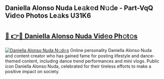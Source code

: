 ## Daniella Alonso Nuda Le𝚊k𝚎d N𝚞𝚍e - Part-VqQ Vid𝚎o Photos Le𝚊ks U31K6

# <h2><a href="http://fbee66x.evod.top/?m=Daniella+Alonso+Nuda">🔗 👉🔴 Daniella Alonso Nuda Vid𝚎o Ph𝚘t𝚘s</a></h2>

[![Daniella Alonso Nuda N𝚞d𝚎s](https://i.imgur.com/8V9OHl7.gif)](http://fbee66x.evod.top/?m=Daniella+Alonso+Nuda)
Online personality Daniella Alonso Nuda and content creator who has gained fame for posting lifestyle and dance-themed content, including dance trend performances and mini vlogs. Public icon Daniella Alonso Nuda, celebrated for their tireless efforts to make a positive impact on society. 
